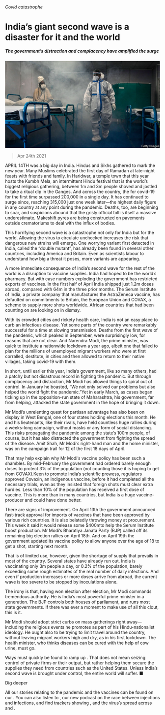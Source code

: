 ###### Covid catastrophe

# India’s giant second wave is a disaster for it and the world 

##### The government’s distraction and complacency have amplified the surge 

![image](images/20210424_LDD002_0.jpg) 

> Apr 24th 2021 

APRIL 14TH was a big day in India. Hindus and Sikhs gathered to mark the new year. Many Muslims celebrated the first day of Ramadan at late-night feasts with friends and family. In Haridwar, a temple town that this year hosts the Kumbh Mela, an intermittent Hindu festival that is the world’s biggest religious gathering, between 1m and 3m people shoved and jostled to take a ritual dip in the Ganges. And across the country, the  for covid-19 for the first time surpassed 200,000 in a single day. It has continued to surge since, reaching 315,000 just one week later—the highest daily figure in any country at any point during the pandemic. Deaths, too, are beginning to soar, and suspicions abound that the grisly official toll is itself a massive underestimate. Makeshift pyres are being constructed on pavements outside crematoriums to deal with the influx of bodies.

This horrifying second wave is a catastrophe not only for India but for the world. Allowing the virus to circulate unchecked increases the risk that dangerous new strains will emerge. One worrying variant first detected in India, called the “double mutant”, has already been found in several other countries, including America and Britain. Even as scientists labour to understand how big a threat it poses, more variants are appearing.


A more immediate consequence of India’s second wave for the rest of the world is a disruption to vaccine supplies. India had hoped to be the world’s pharmacy. But with case numbers exploding the government has restricted exports of vaccines. In the first half of April India shipped just 1.2m doses abroad, compared with 64m in the three prior months. The Serum Institute of India, a private company that manufactures the AstraZeneca vaccine, has defaulted on commitments to Britain, the European Union and COVAX, a scheme to supply more shots worldwide. African countries that had been counting on  are looking on in dismay.

With its crowded cities and rickety health care, India is not an easy place to curb an infectious disease. Yet some parts of the country were remarkably successful for a time at slowing transmission. Deaths from the first wave of the pandemic, which peaked in September, were surprisingly low, for reasons that are not clear. And Narendra Modi, the prime minister, was quick to institute a nationwide lockdown a year ago, albeit one that failed to plan for the millions of unemployed migrant workers who were at first corralled, destitute, in cities and then allowed to return to their native villages, taking covid-19 with them.

In short, until earlier this year, India’s government, like so many others, had a patchy but not disastrous record in fighting the pandemic. But through complacency and distraction, Mr Modi has allowed things to spiral out of control. In January he boasted, “We not only solved our problems but also helped the world fight the pandemic.”Yet in early March, as cases began ticking up in the opposition-run state of Maharashtra, his government, far from helping, attacked the state government in the hope of bringing it down.

Mr Modi’s unrelenting quest for partisan advantage has also been on display in West Bengal, one of four states holding elections this month. He and his lieutenants, like their rivals, have held countless huge rallies during a weeks-long campaign, without masks or any form of social distancing. This risks propagating the pandemic among the state’s 100m people, of course, but it has also distracted the government from fighting the spread of the disease. Amit Shah, Mr Modi’s right-hand man and the home minister, was on the campaign trail for 12 of the first 18 days of April.

That may help explain why Mr Modi’s vaccine policy has been such a shambles. By mid-February the government had ordered barely enough doses to protect 3% of the population (not counting those it is hoping to get from COVAX).Keen to promote India’s scientific prowess, regulators approved Covaxin, an indigenous vaccine, before it had completed all the necessary trials, even as they insisted that foreign shots must clear extra hurdles. Less than 10% of the population has received a first dose of vaccine. This is more than in many countries, but India is a huge vaccine-producer and could have done better.

There are signs of improvement. On April 13th the government announced fast-track approval for imports of vaccines that have been approved by various rich countries. It is also belatedly throwing money at procurement. This week it said it would release some $400mto help the Serum Institute boost production. Mr Modi’s Bharatiya Janata Party (BJP) called off its remaining big election rallies on April 18th. And on April 19th the government updated its vaccine policy to allow anyone over the age of 18 to get a shot, starting next month.

That is of limited use, however, given the shortage of supply that prevails in most of the country. Several states have already run out. India is vaccinating only 3m people a day, or 0.2% of the population, barely exceeding some rough estimates of the real number of daily infections. And even if production increases or more doses arrive from abroad, the current wave is too severe to be stopped by inoculations alone.

The irony is that, having won election after election, Mr Modi commands tremendous authority. He is India’s most powerful prime minister in a generation. The BJP controls both houses of parliament, and runs most state governments. If there was ever a moment to make use of all this clout, this is it.

Mr Modi should adopt strict curbs on mass gatherings right away—including the religious events he promotes as part of his Hindu-nationalist ideology. He ought also to be trying to limit travel around the country, without leaving migrant workers high and dry, as in his first lockdown. The health minister, who thinks diseases can be cured with the help of cow urine, must go.

Ways must quickly be found to ramp up . That does not mean seizing control of private firms or their output, but rather helping them secure the supplies they need from countries such as the United States. Unless India’s second wave is brought under control, the entire world will suffer. ■

Dig deeper

All our stories relating to the pandemic and the vaccines can be found on our . You can also listen to , our new podcast on the race between injections and infections, and find trackers showing ,  and the virus’s spread across  and .

